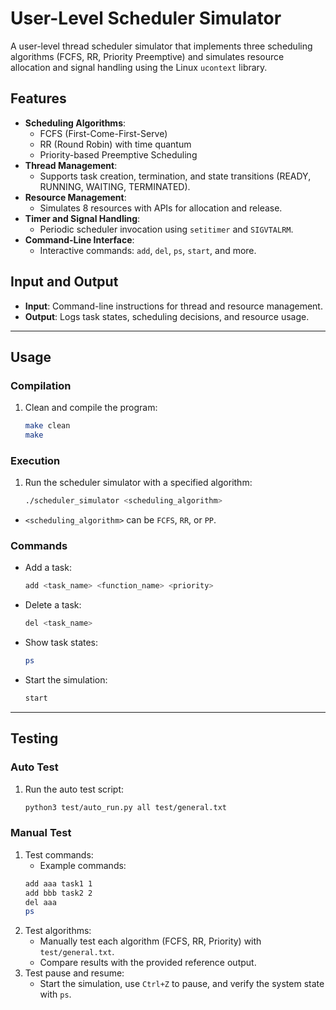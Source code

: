# User-Level Scheduler Simulator

A user-level thread scheduler simulator that implements three scheduling algorithms (FCFS, RR, Priority Preemptive) and simulates resource allocation and signal handling using the Linux `ucontext` library.

## Features
- **Scheduling Algorithms**:
  - FCFS (First-Come-First-Serve)
  - RR (Round Robin) with time quantum
  - Priority-based Preemptive Scheduling
- **Thread Management**:
  - Supports task creation, termination, and state transitions (READY, RUNNING, WAITING, TERMINATED).
- **Resource Management**:
  - Simulates 8 resources with APIs for allocation and release.
- **Timer and Signal Handling**:
  - Periodic scheduler invocation using `setitimer` and `SIGVTALRM`.
- **Command-Line Interface**:
  - Interactive commands: `add`, `del`, `ps`, `start`, and more.

## Input and Output
- **Input**: Command-line instructions for thread and resource management.
- **Output**: Logs task states, scheduling decisions, and resource usage.

---

## Usage

### Compilation
1. Clean and compile the program:
   ```bash
   make clean
   make

### Execution
1. Run the scheduler simulator with a specified algorithm:
   ```bash
   ./scheduler_simulator <scheduling_algorithm>
- `<scheduling_algorithm>` can be `FCFS`, `RR`, or `PP`.

### Commands
- Add a task:
   ```bash
   add <task_name> <function_name> <priority>
- Delete a task:
   ```bash
   del <task_name>
- Show task states:
   ```bash
   ps
- Start the simulation:
   ```bash
   start

---

## Testing

### Auto Test
1. Run the auto test script:
   ```bash
   python3 test/auto_run.py all test/general.txt

### Manual Test
1. Test commands:
   - Example commands:
   ```bash
   add aaa task1 1
   add bbb task2 2
   del aaa
   ps
2. Test algorithms:
   - Manually test each algorithm (FCFS, RR, Priority) with `test/general.txt`.
   - Compare results with the provided reference output.
3. Test pause and resume:
   - Start the simulation, use `Ctrl+Z` to pause, and verify the system state with `ps`.
























